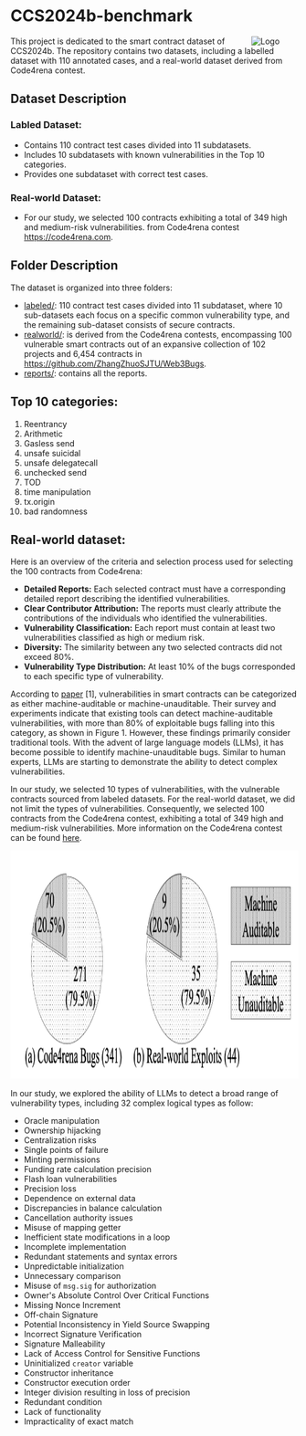 # CCS2024b-benchmark
<a href="https://openai.com/product/dall-e-2"><img src="resources/logo.png" alt="Logo" align="right" width="82"/></a>

This project is dedicated to the smart contract dataset of CCS2024b. The repository contains two datasets, including a labelled dataset with 110 annotated cases, and a real-world dataset derived from Code4rena contest.


## Dataset Description

### Labled Dataset:
- Contains 110 contract test cases divided into 11 subdatasets.
- Includes 10 subdatasets with known vulnerabilities in the Top 10 categories.
- Provides one subdataset with correct test cases.

### Real-world Dataset:
- For our study, we selected 100 contracts exhibiting a total of 349 high and medium-risk vulnerabilities. from Code4rena contest https://code4rena.com.

## Folder Description
The dataset is organized into three folders:
+ [labeled/](labeled/): 110 contract test cases divided into 11 subdataset,  where 10 sub-datasets each focus on a specific common vulnerability type, and the remaining sub-dataset consists of secure contracts.
+ [realworld/](realworld/): is derived from the Code4rena contests, encompassing 100 vulnerable smart contracts out of an expansive collection of 102 projects and 6,454 contracts in https://github.com/ZhangZhuoSJTU/Web3Bugs.
+ [reports/](reports/): contains all the reports.


## Top 10 categories:
1. Reentrancy
2. Arithmetic
3. Gasless send
4. unsafe suicidal
5. unsafe delegatecall
6. unchecked send
7. TOD
8. time manipulation
9. tx.origin
10. bad randomness


## Real-world dataset:
Here is an overview of the criteria and selection process used for selecting the 100 contracts from Code4rena:

- **Detailed Reports:** Each selected contract must have a corresponding detailed report describing the identified vulnerabilities.
- **Clear Contributor Attribution:** The reports must clearly attribute the contributions of the individuals who identified the vulnerabilities.
- **Vulnerability Classification:** Each report must contain at least two vulnerabilities classified as high or medium risk.
- **Diversity:** The similarity between any two selected contracts did not exceed 80%.
- **Vulnerability Type Distribution:** At least 10% of the bugs corresponded to each specific type of vulnerability.

According to [paper](https://ieeexplore.ieee.org/abstract/document/10172700) [1], vulnerabilities in smart contracts can be categorized as either machine-auditable or machine-unauditable. Their survey and experiments indicate that existing tools can detect machine-auditable vulnerabilities, with more than 80% of exploitable bugs falling into this category, as shown in Figure 1. However, these findings primarily consider traditional tools. With the advent of large language models (LLMs), it has become possible to identify machine-unauditable bugs. Similar to human experts, LLMs are starting to demonstrate the ability to detect complex vulnerabilities.

In our study, we selected 10 types of vulnerabilities, with the vulnerable contracts sourced from labeled datasets. For the real-world dataset, we did not limit the types of vulnerabilities. Consequently, we selected 100 contracts from the Code4rena contest, exhibiting a total of 349 high and medium-risk vulnerabilities. More information on the Code4rena contest can be found [here](https://code4rena.com).

<img src='comparison.png' height=400>

In our study, we explored the ability of LLMs to detect a broad range of vulnerability types, including 32 complex logical types as follow:

- Oracle manipulation
- Ownership hijacking
- Centralization risks
- Single points of failure
- Minting permissions
- Funding rate calculation precision
- Flash loan vulnerabilities
- Precision loss
- Dependence on external data
- Discrepancies in balance calculation
- Cancellation authority issues
- Misuse of mapping getter
- Inefficient state modifications in a loop
- Incomplete implementation
- Redundant statements and syntax errors
- Unpredictable initialization
- Unnecessary comparison
- Misuse of `msg.sig` for authorization
- Owner's Absolute Control Over Critical Functions
- Missing Nonce Increment
- Off-chain Signature
- Potential Inconsistency in Yield Source Swapping
- Incorrect Signature Verification
- Signature Malleability
- Lack of Access Control for Sensitive Functions
- Uninitialized `creator` variable
- Constructor inheritance
- Constructor execution order
- Integer division resulting in loss of precision
- Redundant condition
- Lack of functionality
- Impracticality of exact match




